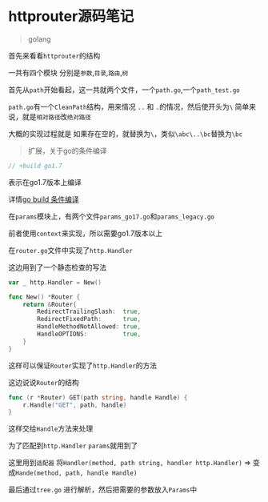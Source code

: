 # httprouter源码笔记

> golang

首先来看看`httprouter`的结构

一共有四个模块
分别是`参数`,`目录`,`路由`,`树`

首先从`path`开始看起，这一共就两个文件，一个`path.go`,一个`path_test.go`

`path.go`有一个`CleanPath`结构，用来情况 `..` 和 `.`的情况，然后使开头为`\`
简单来说，就是`相对路径`改`绝对路径`

大概的实现过程就是
如果存在空的，就替换为`\`，类似`\abc\..\bc`替换为`\bc`

> 扩展，关于go的条件编译

```go
// +build go1.7
```
表示在go1.7版本上编译

详情[go build 条件编译](https://blog.csdn.net/varding/article/details/12675971)


在`params`模块上，有两个文件`params_go17.go`和`params_legacy.go`

前者使用`context`来实现，所以需要go1.7版本以上

在`router.go`文件中实现了`http.Handler`

这边用到了一个静态检查的写法
```go
var _ http.Handler = New()

func New() *Router {
    return &Router{
		RedirectTrailingSlash:  true,
		RedirectFixedPath:      true,
		HandleMethodNotAllowed: true,
		HandleOPTIONS:          true,
	}
}
```
这样可以保证`Router`实现了`http.Handler`的方法

这边说说`Router`的结构


```go
func (r *Router) GET(path string, handle Handle) {
	r.Handle("GET", path, handle)
}
```
这样交给`Handle`方法来处理

为了匹配到`http.Handler`
`params`就用到了

这里用到`适配器`
将`Handler(method, path string, handler http.Handler)` => 变成`Hande(method, path, handle Handle)`

最后通过`tree.go` 进行解析，然后把需要的参数放入`Params`中